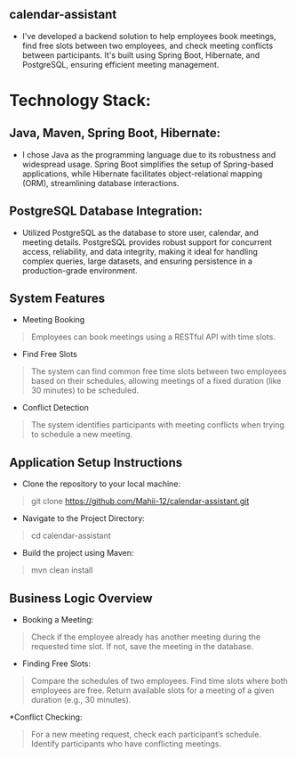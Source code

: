 ## calendar-assistant

* I've developed a backend solution to help employees book meetings, find free slots between two employees, and check meeting conflicts between participants. It's built using Spring Boot, Hibernate, and PostgreSQL, ensuring efficient meeting management.

# Technology Stack:

## Java, Maven, Spring Boot, Hibernate: 
* I chose Java as the programming language due to its robustness and widespread usage. Spring Boot simplifies the setup of Spring-based applications, while Hibernate facilitates object-relational mapping (ORM), streamlining database interactions.

## PostgreSQL Database Integration:
 * Utilized PostgreSQL as the database to store user, calendar, and meeting details. PostgreSQL provides robust support for concurrent access, reliability, and data integrity, making it ideal for handling complex queries, large datasets, and ensuring persistence in a production-grade environment.

## System Features
* Meeting Booking
 > Employees can book meetings using a RESTful API with time slots.
* Find Free Slots
 > The system can find common free time slots between two employees based on their schedules, allowing meetings of a fixed duration (like 30 minutes) to be scheduled.
* Conflict Detection
 > The system identifies participants with meeting conflicts when trying to schedule a new meeting.

## Application Setup Instructions
 * Clone the repository to your local machine:
  > git clone https://github.com/Mahii-12/calendar-assistant.git
 * Navigate to the Project Directory: 
  > cd calendar-assistant
 * Build the project using Maven:
  > mvn clean install

## Business Logic Overview
* Booking a Meeting:

> Check if the employee already has another meeting during the requested time slot.
> If not, save the meeting in the database.

* Finding Free Slots:
> Compare the schedules of two employees.
> Find time slots where both employees are free.
> Return available slots for a meeting of a given duration (e.g., 30 minutes).

*Conflict Checking:

> For a new meeting request, check each participant’s schedule.
> Identify participants who have conflicting meetings.
